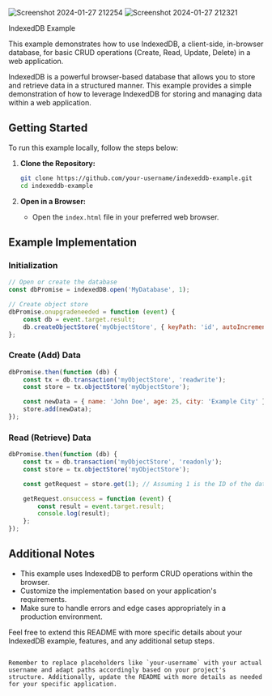 ![Screenshot 2024-01-27 212254](https://github.com/dmethi9871/-IndexedDB-Playground/assets/76877961/eb351967-92d9-45bc-8e0a-b33d28645738)
![Screenshot 2024-01-27 212321](https://github.com/dmethi9871/-IndexedDB-Playground/assets/76877961/f2e428c2-b7e3-4c39-a6c7-a5766d6bfcf5)

IndexedDB Example

This example demonstrates how to use IndexedDB, a client-side, in-browser database, for basic CRUD operations (Create, Read, Update, Delete) in a web application.

IndexedDB is a powerful browser-based database that allows you to store and retrieve data in a structured manner. This example provides a simple demonstration of how to leverage IndexedDB for storing and managing data within a web application.

## Getting Started

To run this example locally, follow the steps below:

1. **Clone the Repository:**
   ```bash
   git clone https://github.com/your-username/indexeddb-example.git
   cd indexeddb-example
   ```

2. **Open in a Browser:**
   - Open the `index.html` file in your preferred web browser.

## Example Implementation

### Initialization

```javascript
// Open or create the database
const dbPromise = indexedDB.open('MyDatabase', 1);

// Create object store
dbPromise.onupgradeneeded = function (event) {
    const db = event.target.result;
    db.createObjectStore('myObjectStore', { keyPath: 'id', autoIncrement: true });
};
```

### Create (Add) Data

```javascript
dbPromise.then(function (db) {
    const tx = db.transaction('myObjectStore', 'readwrite');
    const store = tx.objectStore('myObjectStore');

    const newData = { name: 'John Doe', age: 25, city: 'Example City' };
    store.add(newData);
});
```

### Read (Retrieve) Data

```javascript
dbPromise.then(function (db) {
    const tx = db.transaction('myObjectStore', 'readonly');
    const store = tx.objectStore('myObjectStore');

    const getRequest = store.get(1); // Assuming 1 is the ID of the data you want to retrieve

    getRequest.onsuccess = function (event) {
        const result = event.target.result;
        console.log(result);
    };
});
```

## Additional Notes

- This example uses IndexedDB to perform CRUD operations within the browser.
- Customize the implementation based on your application's requirements.
- Make sure to handle errors and edge cases appropriately in a production environment.

Feel free to extend this README with more specific details about your IndexedDB example, features, and any additional setup steps.
```

Remember to replace placeholders like `your-username` with your actual username and adapt paths accordingly based on your project's structure. Additionally, update the README with more details as needed for your specific application.
